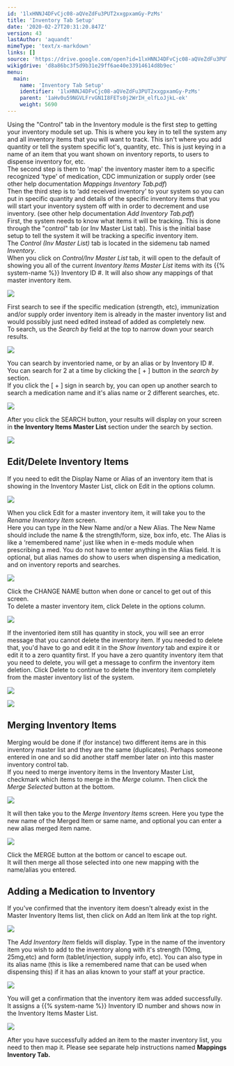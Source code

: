 ```yaml
---
id: '1lxHNNJ4DFvCjc08-aQVeZdFu3PUT2xxgpxamGy-PzMs'
title: 'Inventory Tab Setup'
date: '2020-02-27T20:31:20.847Z'
version: 43
lastAuthor: 'aquandt'
mimeType: 'text/x-markdown'
links: []
source: 'https://drive.google.com/open?id=1lxHNNJ4DFvCjc08-aQVeZdFu3PUT2xxgpxamGy-PzMs'
wikigdrive: 'd8a86bc3f5d9b31e29ff6ae40e33914614d8b9ec'
menu:
  main:
    name: 'Inventory Tab Setup'
    identifier: '1lxHNNJ4DFvCjc08-aQVeZdFu3PUT2xxgpxamGy-PzMs'
    parent: '1aHv0u59NGVLFrvGN1I8FETs0j2WrIH_elfLoJjkL-ek'
    weight: 5690
---
```

Using the "Control" tab in the Inventory module is the first step to getting your inventory module set up. This is where you key in to tell the system any and all inventory items that you will want to track. This isn't where you add quantity or tell the system specific lot's, quantity, etc. This is just keying in a name of an item that you want shown on inventory reports, to users to dispense inventory for, etc.  
The second step is them to ‘map' the inventory master item to a specific recognized ‘type' of medication, CDC immunization or supply order (see other help documentation *Mappings Inventory Tab.pdf*)  
Then the third step is to ‘add received inventory' to your system so you can put in specific quantity and details of the specific inventory items that you will start your inventory system off with in order to decrement and use inventory. (see other help documentation *Add Inventory Tab.pdf*)  
First, the system needs to know what items it will be tracking. This is done through the "control" tab (or Inv Master List tab). This is the initial base setup to tell the system it will be tracking a specific inventory item.  
The *Control (Inv Master List)* tab is located in the sidemenu tab named *Inventory*.  
When you click on *Control/Inv Master List* tab, it will open to the default of showing you all of the current *Inventory Items Master List* items with its {{% system-name %}} Inventory ID #. It will also show any mappings of that master inventory item.
  
![](../inventory-tab-setup.assets/7b512e8c71eca76a8f6395f7238d91ef.png)  

First search to see if the specific medication (strength, etc), immunization and/or supply order inventory item is already in the master inventory list and would possibly just need edited instead of added as completely new.  
To search, us the *Search by* field at the top to narrow down your search results.
  
![](../inventory-tab-setup.assets/0ef22408eaa26acb51c812c98148e857.png)  

You can search by inventoried name, or by an alias or by Inventory ID #.  
You can search for 2 at a time by clicking the [ + ] button in the *search by* section.  
If you click the [ + ] sign in search by, you can open up another search to search a medication name and it's alias name or 2 different searches, etc.
  
![](../inventory-tab-setup.assets/d8ea3dd5be1feb9f2658d00936757c13.png)  

After you click the SEARCH button, your results will display on your screen in **the Inventory Items Master List** section under the search by section.
  
![](../inventory-tab-setup.assets/5621773935984fc6a553543d2e56c480.png)  

  
## Edit/Delete Inventory Items  
  
If you need to edit the Display Name or Alias of an inventory item that is showing in the Inventory Master List, click on Edit in the options column.
  
![](../inventory-tab-setup.assets/fa5e03c538a1c880a44e8f37959cc35f.png)  

When you click Edit for a master inventory item, it will take you to the *Rename Inventory Item* screen.  
Here you can type in the New Name and/or a New Alias. The New Name should include the name & the strength/form, size, box info, etc. The Alias is like a ‘remembered name' just like when in e-meds module when prescribing a med. You do not have to enter anything in the Alias field. It is optional, but alias names do show to users when dispensing a medication, and on inventory reports and searches.
  
![](../inventory-tab-setup.assets/a223e93feea47f14b33e8aee6bf1f8ac.png)  

Click the CHANGE NAME button when done or cancel to get out of this screen.  
To delete a master inventory item, click Delete in the options column.
  
![](../inventory-tab-setup.assets/1c413c7dc4eff8e6124858acd7c36cae.png)  

If the inventoried item still has quantity in stock, you will see an error message that you cannot delete the inventory item. If you needed to delete that, you'd have to go and edit it in the *Show Inventory* tab and expire it or edit it to a zero quantity first. If you have a zero quantity inventory item that you need to delete, you will get a message to confirm the inventory item deletion. Click Delete to continue to delete the inventory item completely from the master inventory list of the system.
  
![](../inventory-tab-setup.assets/bd2b89142c4e08d4a253e6f766bdd177.png)  
  
 ![](../inventory-tab-setup.assets/90820dc231582162138f03f200ee0d5e.png)  

  
## Merging Inventory Items  
  
Merging would be done if (for instance) two different items are in this inventory master list and they are the same (duplicates). Perhaps someone entered in one and so did another staff member later on into this master inventory control tab.  
If you need to merge inventory items in the Inventory Master List, checkmark which items to merge in the *Merge* column. Then click the *Merge Selected* button at the bottom.
  
![](../inventory-tab-setup.assets/9a2e38c3e85d676c274dc88ce05e616b.png)  

It will then take you to the *Merge Inventory Items* screen. Here you type the new name of the Merged Item or same name, and optional you can enter a new alias merged item name.
  
![](../inventory-tab-setup.assets/270936d00409fc296383797173713aea.png)  

Click the MERGE button at the bottom or cancel to escape out.  
It will then merge all those selected into one new mapping with the name/alias you entered.
  
## Adding a Medication to Inventory  
  
If you've confirmed that the inventory item doesn't already exist in the Master Inventory Items list, then click on Add an Item link at the top right.
  
![](../inventory-tab-setup.assets/b0b5601b7d5983207f069990ce675b15.png)  

The *Add Inventory Item* fields will display. Type in the name of the inventory item you wish to add to the inventory along with it's strength (10mg, 25mg,etc) and form (tablet/injection, supply info, etc). You can also type in its alias name (this is like a remembered name that can be used when dispensing this) if it has an alias known to your staff at your practice.
  
![](../inventory-tab-setup.assets/c2f63de3c83e0328babed00db7c0859e.png)  

You will get a confirmation that the inventory item was added successfully. It assigns a {{% system-name %}} Inventory ID number and shows now in the Inventory Items Master List.
  
![](../inventory-tab-setup.assets/9e766c840ed7ed1f2551ba749cf30bef.png)  

After you have successfully added an item to the master inventory list, you need to then map it. Please see separate help instructions named **Mappings Inventory Tab.**
